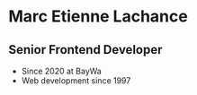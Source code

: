 # Marc Etienne Lachance

## Senior Frontend Developer

* Since 2020 at BayWa
* Web development since 1997
